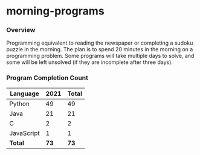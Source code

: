 # morning-programs

### Overview

Programming equivalent to reading the newspaper or completing a sudoku puzzle in the morning.  The plan is to spend 20 
minutes in the morning on a programming problem.  Some programs will take multiple days to solve, and some will be left 
unsolved (if they are incomplete after three days).

### Program Completion Count

| Language     | 2021   | Total  |
|--------------|--------|--------|
| Python       | 49     | 49     |
| Java         | 21     | 21     |
| C            | 2      | 2      |
| JavaScript   | 1      | 1      |
| **Total**    | **73** | **73** |

